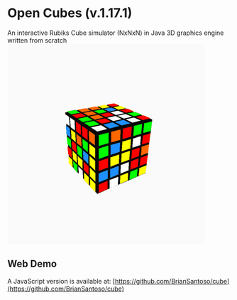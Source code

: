 # Open Cubes (v.1.17.1)

An interactive Rubiks Cube simulator (NxNxN) in Java
3D graphics engine written from scratch
![enter image description here](https://raw.githubusercontent.com/BrianSantoso/images/master/cube/testrcgif2.gif)

## Web Demo
A JavaScript version is available at:
[https://github.com/BrianSantoso/cube](https://github.com/BrianSantoso/cube)
